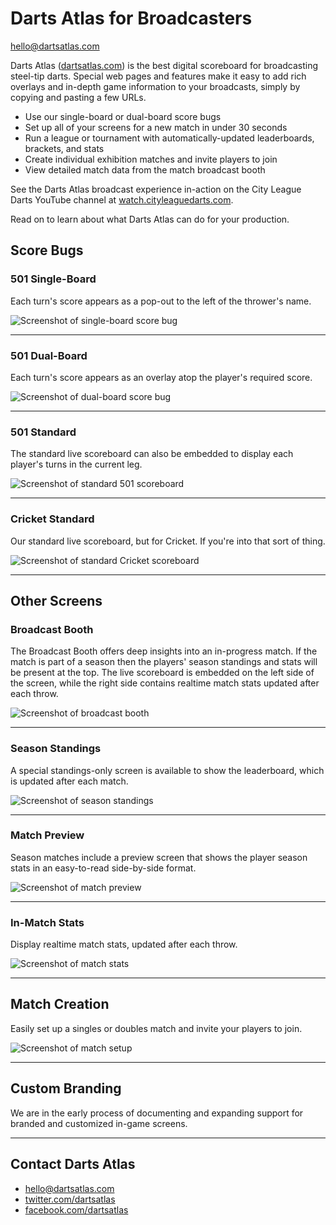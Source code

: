 # Darts Atlas for Broadcasters

[hello@dartsatlas.com](mailto:hello@dartsatlas.com)

Darts Atlas ([dartsatlas.com](https://www.dartsatlas.com)) is the best digital scoreboard for broadcasting steel-tip darts. Special web pages and features make it easy to add rich overlays and in-depth game information to your broadcasts, simply by copying and pasting a few URLs.

- Use our single-board or dual-board score bugs
- Set up all of your screens for a new match in under 30 seconds
- Run a league or tournament with automatically-updated leaderboards, brackets, and stats
- Create individual exhibition matches and invite players to join
- View detailed match data from the match broadcast booth

See the Darts Atlas broadcast experience in-action on the City League Darts YouTube channel at [watch.cityleaguedarts.com](https://watch.cityleaguedarts.com).

Read on to learn about what Darts Atlas can do for your production.

## Score Bugs

### 501 Single-Board

Each turn's score appears as a pop-out to the left of the thrower's name.

![Screenshot of single-board score bug](images/single-board.jpg)

---

### 501 Dual-Board

Each turn's score appears as an overlay atop the player's required score.

![Screenshot of dual-board score bug](images/dual-board.jpg)

---

### 501 Standard

The standard live scoreboard can also be embedded to display each player's turns in the current leg.

![Screenshot of standard 501 scoreboard](images/standard-501.jpg)

---

### Cricket Standard

Our standard live scoreboard, but for Cricket. If you're into that sort of thing.

![Screenshot of standard Cricket scoreboard](images/standard-cricket.jpg)

---

## Other Screens

### Broadcast Booth

The Broadcast Booth offers deep insights into an in-progress match. If the match is part of a season then the players' season standings and stats will be present at the top. The live scoreboard is embedded on the left side of the screen, while the right side contains realtime match stats updated after each throw.

![Screenshot of broadcast booth](images/broadcast_booth.png)

---

### Season Standings

A special standings-only screen is available to show the leaderboard, which is updated after each match.

![Screenshot of season standings](images/season-standings.jpg)

---

### Match Preview

Season matches include a preview screen that shows the player season stats in an easy-to-read side-by-side format.

![Screenshot of match preview](images/match-preview.jpg)

---

### In-Match Stats

Display realtime match stats, updated after each throw.

![Screenshot of match stats](images/match-stats.jpg)

---

## Match Creation

Easily set up a singles or doubles match and invite your players to join.

![Screenshot of match setup](images/match-setup.jpg)

---

## Custom Branding

We are in the early process of documenting and expanding support for branded and customized in-game screens.

---

## Contact Darts Atlas

- [hello@dartsatlas.com](mailto:hello@dartsatlas.com)
- [twitter.com/dartsatlas](https://www.twitter.com/dartsatlas)
- [facebook.com/dartsatlas](https://www.facebook.com/dartsatlas)


